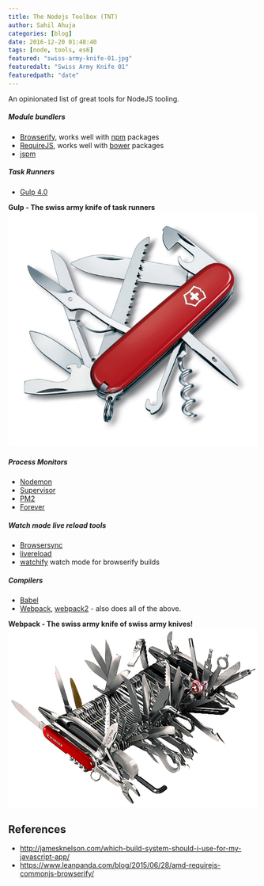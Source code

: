 ```yaml
---
title: The Nodejs Toolbox (TNT)
author: Sahil Ahuja
categories: [blog]
date: 2016-12-20 01:48:40
tags: [node, tools, es6]
featured: "swiss-army-knife-01.jpg"
featuredalt: "Swiss Army Knife 01"
featuredpath: "date"
---
```

An opinionated list of great tools for NodeJS tooling.
<!--more-->
##### Module bundlers
  * [Browserify](http://browserify.org/), works well with [npm](https://www.npmjs.com/) packages
  * [RequireJS](http://requirejs.org/), works well with [bower](https://bower.io/) packages
  * [jspm](http://jspm.io/)
  
##### Task Runners
  * [Gulp 4.0](https://github.com/gulpjs/gulp/tree/4.0)

  **Gulp - The swiss army knife of task runners**
  ![Gulp - The swiss army knife of task runners](/images/2016/swiss-army-knife-01.jpg)
##### Process Monitors
  * [Nodemon](https://github.com/remy/nodemon/)
  * [Supervisor](https://github.com/Supervisor/supervisor)
  * [PM2](https://github.com/Unitech/pm2)
  * [Forever](https://github.com/foreverjs/forever)

##### Watch mode live reload tools
  * [Browsersync](https://github.com/Browsersync/browser-sync)
  * [livereload](http://livereload.com/)
  * [watchify](https://github.com/substack/watchify) watch mode for browserify builds

##### Compilers
  * [Babel](https://babeljs.io/)
  * [Webpack](https://webpack.github.io/), [webpack2](https://webpack.js.org/) - also does all of the above.
  
  **Webpack - The swiss army knife of swiss army knives!**
  ![Webpack - The swiss army knife of swiss army knives!](/images/2016/swiss-army-knife-02.jpg)

References
--
* http://jamesknelson.com/which-build-system-should-i-use-for-my-javascript-app/
* https://www.leanpanda.com/blog/2015/06/28/amd-requirejs-commonjs-browserify/
